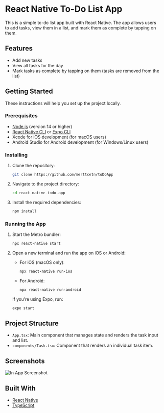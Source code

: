 
# React Native To-Do List App

This is a simple to-do list app built with React Native. The app allows users to add tasks, view them in a list, and mark them as complete by tapping on them.

## Features

- Add new tasks
- View all tasks for the day
- Mark tasks as complete by tapping on them (tasks are removed from the list)

## Getting Started

These instructions will help you set up the project locally.

### Prerequisites

- [Node.js](https://nodejs.org/) (version 14 or higher)
- [React Native CLI](https://reactnative.dev/docs/environment-setup) or [Expo CLI](https://docs.expo.dev/get-started/installation/)
- Xcode for iOS development (for macOS users)
- Android Studio for Android development (for Windows/Linux users)

### Installing

1. Clone the repository:
   ```bash
   git clone https://github.com/merttcetn/toDoApp
   ```
2. Navigate to the project directory:
   ```bash
   cd react-native-todo-app
   ```
3. Install the required dependencies:
   ```bash
   npm install
   ```

### Running the App

1. Start the Metro bundler:
   ```bash
   npx react-native start
   ```

2. Open a new terminal and run the app on iOS or Android:

   - For iOS (macOS only):
     ```bash
     npx react-native run-ios
     ```

   - For Android:
     ```bash
     npx react-native run-android
     ```

   If you're using Expo, run:
   ```bash
   expo start
   ```

## Project Structure

- `App.tsx`: Main component that manages state and renders the task input and list.
- `components/Task.tsx`: Component that renders an individual task item.

## Screenshots

![In App Screenshot](screenshots/screenshot.png)

## Built With

- [React Native](https://reactnative.dev/)
- [TypeScript](https://www.typescriptlang.org/)
